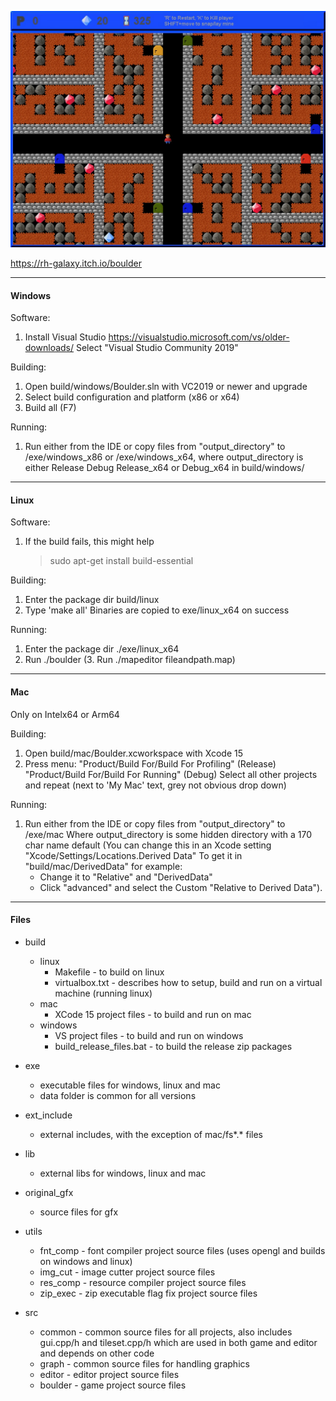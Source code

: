 ![Screenshot](/boulder_screen3.jpg?raw=true "Title")

https://rh-galaxy.itch.io/boulder

---
#### Windows

Software:
1. Install Visual Studio
   https://visualstudio.microsoft.com/vs/older-downloads/
   Select "Visual Studio Community 2019"

Building:
1. Open
   build/windows/Boulder.sln with VC2019 or
   newer and upgrade
2. Select build configuration and platform (x86 or x64)
3. Build all (F7)

Running:
1. Run either from the IDE or copy files from "output_directory" to
    /exe/windows_x86 or /exe/windows_x64, where output_directory is
    either Release Debug Release_x64 or Debug_x64 in build/windows/



---
#### Linux

Software:
1. If the build fails, this might help
   > sudo apt-get install build-essential

Building:
1. Enter the package dir build/linux
2. Type 'make all'
   Binaries are copied to exe/linux_x64 on success

Running:
1. Enter the package dir ./exe/linux_x64
2. Run ./boulder
(3. Run ./mapeditor fileandpath.map)



---
#### Mac

Only on Intelx64 or Arm64

Building:
1. Open build/mac/Boulder.xcworkspace with Xcode 15
2. Press menu: "Product/Build For/Build For Profiling" (Release)
               "Product/Build For/Build For Running" (Debug)
   Select all other projects and repeat (next to 'My Mac' text, grey not obvious
   drop down)

Running:
1. Run either from the IDE or copy files from "output_directory" to /exe/mac
   Where output_directory is some hidden directory with a 170 char name default
    (You can change this in an Xcode setting "Xcode/Settings/Locations.Derived Data"
    To get it in "build/mac/DerivedData" for example:
    - Change it to "Relative" and "DerivedData"
    - Click "advanced" and select the Custom "Relative to Derived Data").



---
#### Files

* build
    - linux
        - Makefile - to build on linux
        - virtualbox.txt - describes how to setup, build and run on a virtual machine (running linux)
    - mac
        - XCode 15 project files - to build and run on mac
    - windows       
        - VS project files - to build and run on windows
        - build_release_files.bat - to build the release zip packages

* exe
    - executable files for windows, linux and mac
    - data folder is common for all versions

* ext_include
    - external includes, with the exception of mac/fs*.* files

* lib
    - external libs for windows, linux and mac

* original_gfx
    - source files for gfx

* utils
    - fnt_comp - font compiler project source files (uses opengl and builds on windows and linux)
    - img_cut - image cutter project source files
    - res_comp - resource compiler project source files
    - zip_exec - zip executable flag fix project source files

* src
    - common - common source files for all projects, also includes gui.cpp/h and tileset.cpp/h which are used in both game and editor and depends on other code
    - graph - common source files for handling graphics
    - editor - editor project source files
    - boulder - game project source files
